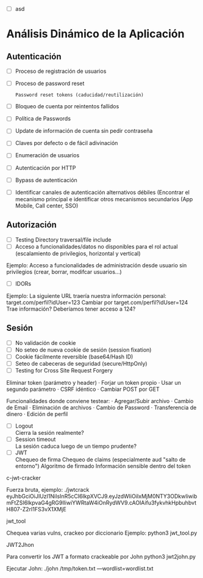 - [ ] asd
# Análisis Dinámico de la Aplicación
## Autenticación
- [ ] Proceso de registración de usuarios
- [ ] Proceso de password reset  

      Password reset tokens (caducidad/reutilización)
- [ ] Bloqueo de cuenta por reintentos fallidos
- [ ] Política de Passwords
- [ ] Update de información de cuenta sin pedir contraseña
- [ ] Claves por defecto o de fácil adivinación
- [ ] Enumeración de usuarios
- [ ] Autenticación por HTTP
- [ ] Bypass de autenticación
- [ ] Identificar canales de autenticación alternativos débiles (Encontrar el mecanismo principal e identificar otros mecanismos secundarios (App Mobile, Call center, SSO)
## Autorización
- [ ] Testing Directory traversal/file include
- [ ] Acceso a funcionalidades/datos no disponibles para el rol actual (escalamiento de privilegios, horizontal y vertical)  

 Ejemplo: Acceso a funcionalidades de administración desde usuario sin privilegios (crear, borrar, modifcar usuarios...)
- [ ] IDORs  

 Ejemplo: La siguiente URL traería nuestra información personal: target.com/perfil?idUser=123 Cambiar por target.com/perfil?idUser=124 Trae información? Deberíamos tener acceso a 124?
## Sesión
- [ ] No validación de cookie
- [ ] No seteo de nueva cookie de sesión (session fixation)
- [ ] Cookie fácilmente reversible (base64/Hash ID)
- [ ] Seteo de cabeceras de seguridad (secure/HttpOnly)
- [ ] Testing for Cross Site Request Forgery 

 Eliminar token (parámetro y header) · Forjar un token propio · Usar un segundo parámetro · CSRF idéntico · Cambiar POST por GET 
 
 Funcionalidades donde conviene testear: · Agregar/Subir archivo · Cambio de Email · Eliminación de archivos · Cambio de Password · Transferencia de dinero · Edición de perfil
- [ ] Logout  
 Cierra la sesión realmente?
- [ ] Session timeout  
 La sesión caduca luego de un tiempo prudente?
- [ ] JWT  
 Chequeo de firma Chequeo de claims (especialmente aud "salto de entorno") Algoritmo de firmado Información sensible dentro del token

c-jwt-cracker

Fuerza bruta, ejemplo: ./jwtcrack eyJhbGciOiJIUzI1NiIsInR5cCI6IkpXVCJ9.eyJzdWIiOiIxMjM0NTY3ODkwIiwibmFtZSI6IkpvaG4gRG9lIiwiYWRtaW4iOnRydWV9.cAOIAifu3fykvhkHpbuhbvtH807-Z2rI1FS3vX1XMjE

jwt_tool

Chequea varias vulns, crackeo por diccionario Ejemplo: python3 jwt_tool.py

JWT2Jhon

Para convertir los JWT a formato crackeable por John python3 jwt2john.py

Ejecutar John: ./john /tmp/token.txt —wordlist=wordlist.txt
